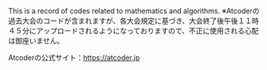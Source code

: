 This is a record of codes related to mathematics and algorithms.
※Atcoderの過去大会のコードが含まれますが、各大会規定に基づき、大会終了後午後１１時４５分にアップロードされるようになっておりますので、不正に使用される心配は御座いません。

Atcoderの公式サイト：https://atcoder.jp
